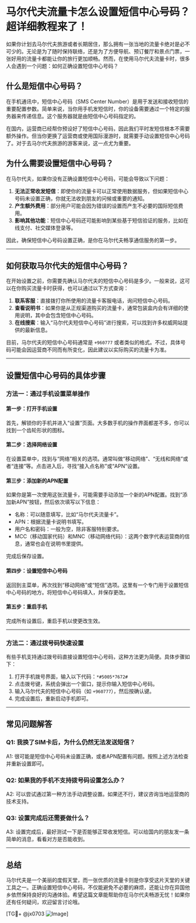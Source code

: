 # 马尔代夫流量卡怎么设置短信中心号码？超详细教程来了！

如果你计划去马尔代夫旅游或者长期居住，那么拥有一张当地的流量卡绝对是必不可少的。无论是为了随时保持联络，还是为了方便导航、预订餐厅和景点门票，一张好用的流量卡都能让你的旅行更加顺畅。然而，在使用马尔代夫流量卡时，很多人会遇到一个问题：如何正确设置短信中心号码？

## 什么是短信中心号码？

在手机通讯中，短信中心号码（SMS Center Number）是用于发送和接收短信的重要配置参数。简单来说，当你用手机发短信时，你的设备需要通过一个特定的服务器来传递信息。这个服务器就是由短信中心号码指定的。

在国内，运营商已经帮你预设好了短信中心号码，因此我们平时发短信根本不需要额外操作。但当你更换了运营商或使用国际漫游时，就需要手动设置短信中心号码了。对于去马尔代夫旅游的游客来说，这一点尤为重要。

## 为什么需要设置短信中心号码？

在马尔代夫，如果你没有正确设置短信中心号码，可能会导致以下问题：

1. **无法正常收发短信**：即使你的流量卡可以正常使用数据服务，但如果短信中心号码未设置正确，你就无法收到朋友的问候或重要的通知。
2. **产生额外费用**：部分用户可能会因为错误的设置而产生不必要的国际短信费用。
3. **影响其他功能**：短信中心号码还可能影响到某些基于短信验证的服务，比如在线支付、社交媒体登录等。

因此，确保短信中心号码设置正确，是你在马尔代夫畅享通信服务的第一步。

---

## 如何获取马尔代夫的短信中心号码？

在开始设置之前，你需要先确认马尔代夫的短信中心号码是多少。一般来说，这可以在你购买流量卡时获得，也可以通过以下方式查询：

1. **联系客服**：直接拨打你所使用的流量卡客服电话，询问短信中心号码。
2. **查看说明书**：如果你是从正规渠道购买的流量卡，通常包装盒内会有详细的使用说明，其中会包含短信中心号码。
3. **在线搜索**：输入“马尔代夫短信中心号码”进行搜索，可以找到许多权威网站提供的最新信息。

目前，马尔代夫的短信中心号码通常是 `+960777` 或者类似的格式。不过，具体号码可能会因运营商不同而有所变化，因此建议以实际购买的流量卡为准。

---

## 设置短信中心号码的具体步骤

### 方法一：通过手机设置菜单操作

#### 第一步：打开手机设置
首先，解锁你的手机并进入“设置”页面。大多数手机的操作界面都差不多，你可以找到一个齿轮形状的图标。

#### 第二步：选择网络设置
在设置菜单中，找到与“网络”相关的选项。通常叫做“移动网络”、“无线和网络”或者“连接”等。点击进入后，寻找“接入点名称”或“APN”设置。

#### 第三步：添加新的APN配置
如果你是第一次使用这张流量卡，可能需要手动添加一个新的APN配置。找到“添加新APN”按钮，然后依次填写以下信息：
- 名称：可以随意填写，比如“马尔代夫流量卡”。
- APN：根据流量卡说明书填写。
- 用户名和密码：一般为空，除非客服特别要求。
- MCC（移动国家代码）和MNC（移动网络代码）：这两个数字代表运营商的信息，通常也会在说明书里提供。

完成后保存设置。

#### 第四步：设置短信中心号码
返回到主菜单，再次找到“移动网络”或“短信”选项。这里有一个专门用于设置短信中心号码的地方。将短信中心号码填入，并保存更改。

#### 第五步：重启手机
完成所有设置后，重启手机以使更改生效。

---

### 方法二：通过拨号码快速设置

有些手机支持通过拨号码直接设置短信中心号码，这种方法更为简便。具体步骤如下：

1. 打开手机拨号界面，输入以下代码：`*#5005*7672#`
2. 点击拨号键，系统会弹出一个窗口，提示你输入短信中心号码。
3. 输入马尔代夫的短信中心号码（如 `+960777`），然后按确认键。
4. 完成设置后，重新启动手机即可。

---

## 常见问题解答

### Q1: 我换了SIM卡后，为什么仍然无法发送短信？
A1: 很可能是短信中心号码未设置正确，或者APN配置有问题。按照上述方法检查并重新设置即可。

### Q2: 如果我的手机不支持拨号码设置怎么办？
A2: 可以尝试通过第一种方法手动调整设置。如果还不行，建议咨询当地运营商的技术支持。

### Q3: 设置完成后还需要做什么？
A3: 设置完成后，最好测试一下是否能够正常收发短信。可以给国内的朋友发一条简单的消息，看看对方是否能收到。

---

## 总结

马尔代夫是一个美丽的度假天堂，而一张优质的流量卡则是你享受这片天堂的关键工具之一。正确设置短信中心号码，不仅能避免不必要的麻烦，还能让你在异国他乡依然保持良好的沟通体验。希望这篇文章能帮助你在马尔代夫畅游无忧！如果你还有任何疑问，欢迎留言讨论哦。

[TG💪+ @jx0703 ![Image](https://github.com/user-attachments/assets/dbca1d08-cadb-493c-b0ec-ad6f7a83f270)]